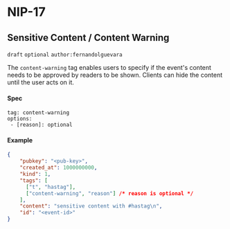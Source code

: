 NIP-17
======

Sensitive Content / Content Warning
-----------------------------------

`draft` `optional` `author:fernandolguevara`

The `content-warning` tag enables users to specify if the event's content needs to be approved by readers to be shown.
Clients can hide the content until the user acts on it.

#### Spec

```
tag: content-warning
options:
 - [reason]: optional  
```

#### Example

```json
{
    "pubkey": "<pub-key>",
    "created_at": 1000000000,
    "kind": 1,
    "tags": [
      ["t", "hastag"],
      ["content-warning", "reason"] /* reason is optional */
    ],
    "content": "sensitive content with #hastag\n",
    "id": "<event-id>"
}
```
